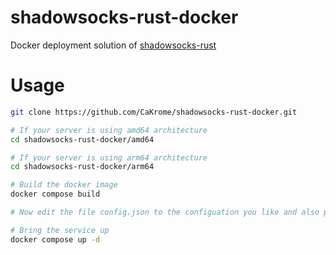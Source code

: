 # shadowsocks-rust-docker
Docker deployment solution of [shadowsocks-rust](https://github.com/shadowsocks/shadowsocks-rust)

# Usage

```bash
git clone https://github.com/CaKrome/shadowsocks-rust-docker.git

# If your server is using amd64 architecture
cd shadowsocks-rust-docker/amd64

# If your server is using arm64 architecture
cd shadowsocks-rust-docker/arm64

# Build the docker image
docker compose build

# Now edit the file config.json to the configuation you like and also port in docker-compose.yml if you changed the default port.

# Bring the service up
docker compose up -d
```
